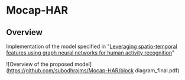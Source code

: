 # Mocap-HAR

## Overview
Implementation of the model specified in "[Leveraging spatio-temporal features using graph neural networks for human activity recognition](https://www.sciencedirect.com/science/article/pii/S0031320324000529#:~:text=We%20propose%20a%20shallow%20GNN,to%20aggregate%20the%20temporal%20information.)"

![Overview of the proposed model](https://github.com/subodhrajms/Mocap-HAR/block diagram_final.pdf)
